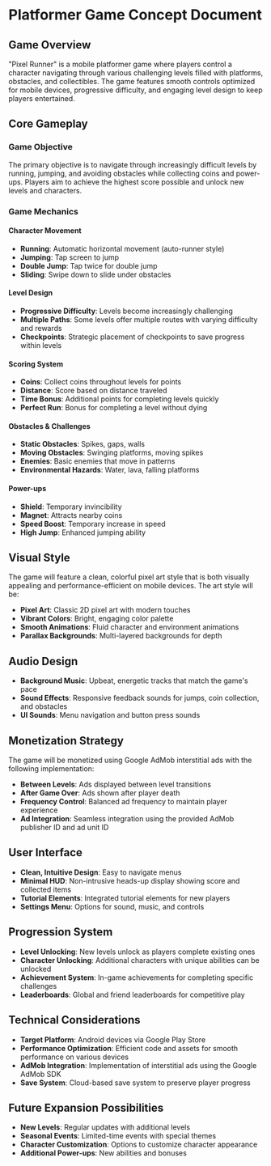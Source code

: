 # Platformer Game Concept Document

## Game Overview
"Pixel Runner" is a mobile platformer game where players control a character navigating through various challenging levels filled with platforms, obstacles, and collectibles. The game features smooth controls optimized for mobile devices, progressive difficulty, and engaging level design to keep players entertained.

## Core Gameplay

### Game Objective
The primary objective is to navigate through increasingly difficult levels by running, jumping, and avoiding obstacles while collecting coins and power-ups. Players aim to achieve the highest score possible and unlock new levels and characters.

### Game Mechanics

#### Character Movement
- **Running**: Automatic horizontal movement (auto-runner style)
- **Jumping**: Tap screen to jump
- **Double Jump**: Tap twice for double jump
- **Sliding**: Swipe down to slide under obstacles

#### Level Design
- **Progressive Difficulty**: Levels become increasingly challenging
- **Multiple Paths**: Some levels offer multiple routes with varying difficulty and rewards
- **Checkpoints**: Strategic placement of checkpoints to save progress within levels

#### Scoring System
- **Coins**: Collect coins throughout levels for points
- **Distance**: Score based on distance traveled
- **Time Bonus**: Additional points for completing levels quickly
- **Perfect Run**: Bonus for completing a level without dying

#### Obstacles & Challenges
- **Static Obstacles**: Spikes, gaps, walls
- **Moving Obstacles**: Swinging platforms, moving spikes
- **Enemies**: Basic enemies that move in patterns
- **Environmental Hazards**: Water, lava, falling platforms

#### Power-ups
- **Shield**: Temporary invincibility
- **Magnet**: Attracts nearby coins
- **Speed Boost**: Temporary increase in speed
- **High Jump**: Enhanced jumping ability

## Visual Style
The game will feature a clean, colorful pixel art style that is both visually appealing and performance-efficient on mobile devices. The art style will be:

- **Pixel Art**: Classic 2D pixel art with modern touches
- **Vibrant Colors**: Bright, engaging color palette
- **Smooth Animations**: Fluid character and environment animations
- **Parallax Backgrounds**: Multi-layered backgrounds for depth

## Audio Design
- **Background Music**: Upbeat, energetic tracks that match the game's pace
- **Sound Effects**: Responsive feedback sounds for jumps, coin collection, and obstacles
- **UI Sounds**: Menu navigation and button press sounds

## Monetization Strategy
The game will be monetized using Google AdMob interstitial ads with the following implementation:

- **Between Levels**: Ads displayed between level transitions
- **After Game Over**: Ads shown after player death
- **Frequency Control**: Balanced ad frequency to maintain player experience
- **Ad Integration**: Seamless integration using the provided AdMob publisher ID and ad unit ID

## User Interface
- **Clean, Intuitive Design**: Easy to navigate menus
- **Minimal HUD**: Non-intrusive heads-up display showing score and collected items
- **Tutorial Elements**: Integrated tutorial elements for new players
- **Settings Menu**: Options for sound, music, and controls

## Progression System
- **Level Unlocking**: New levels unlock as players complete existing ones
- **Character Unlocking**: Additional characters with unique abilities can be unlocked
- **Achievement System**: In-game achievements for completing specific challenges
- **Leaderboards**: Global and friend leaderboards for competitive play

## Technical Considerations
- **Target Platform**: Android devices via Google Play Store
- **Performance Optimization**: Efficient code and assets for smooth performance on various devices
- **AdMob Integration**: Implementation of interstitial ads using the Google AdMob SDK
- **Save System**: Cloud-based save system to preserve player progress

## Future Expansion Possibilities
- **New Levels**: Regular updates with additional levels
- **Seasonal Events**: Limited-time events with special themes
- **Character Customization**: Options to customize character appearance
- **Additional Power-ups**: New abilities and bonuses
